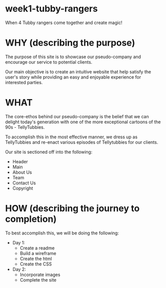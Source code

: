# week1-tubby-rangers
When 4 Tubby rangers come together and create magic! 


# WHY (describing the purpose)
The purpose of this site is to showcase our pseudo-company and encourage our service to potential clients. 

Our main objective is to create an intuitive website that help satisfy the user's story while providing an easy and enjoyable experience for interested parties.


# WHAT

The core-ethos behind our pseudo-company is the belief that we can delight today's generation with one of the more exceptional cartoons of the 90s - TellyTubbies.

To accomplish this in the most effective manner, we dress up as TellyTubbies and re-enact various episodes of Tellytubbies for our clients. 

Our site is sectioned off into the following:
  - Header
  - Main
  - About Us
  - Team
  - Contact Us
  - Copyright


# HOW (describing the journey to completion)
To best accomplish this, we will be doing the following:
- Day 1:
  - Create a readme
  - Build a wireframe
  - Create the html
  - Create the CSS
- Day 2:
  - Incorporate images
  - Complete the site
